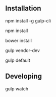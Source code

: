 ## Installation

  npm install -g gulp-cli

  npm install

  bower install

  gulp vendor-dev

  gulp default


## Developing

  gulp watch

